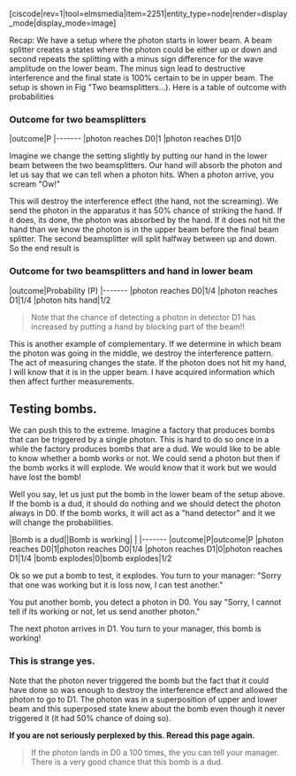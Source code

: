 [ciscode|rev=1|tool=elmsmedia|item=2251|entity_type=node|render=display_mode|display_mode=image]


Recap: We have a setup where the photon starts in lower beam. A beam splitter creates a states where the photon could be either up or down and second repeats the splitting with a minus sign difference for the wave amplitude on the lower beam. The minus sign lead to destructive interference and the final state is 100% certain to be in upper beam. The setup is shown in Fig "Two beamsplitters...). Here is a table of outcome with probabilities

### Outcome for two beamsplitters

|outcome|P
|-------
|photon reaches D0|1
|photon reaches D1|0

Imagine we change the setting slightly by putting our hand in the lower beam between the two beamsplitters. Our hand will absorb the photon and let us say that we can tell when a photon hits. When a photon arrive, you scream "Ow!" 

 This will destroy the interference effect (the hand, not the screaming).  We send the photon in the apparatus it has 50% chance of striking the hand. If it does, its done, the photon was absorbed by the hand. If it does not  hit the hand than we know the photon is in the upper beam before the final beam splitter. The second beamsplitter will split halfway between up and down. So the end result is

### Outcome for two beamsplitters and hand in lower beam

|outcome|Probability (P)
|-------
|photon reaches D0|1/4
|photon reaches D1|1/4
|photon hits hand|1/2

> Note that the chance of detecting a photon in detector D1 has increased by putting a hand by blocking part of the beam!!

This is another example of complementary. If we determine in which beam the photon was going in the middle, we destroy the interference pattern. The act of measuring changes the state. If the photon does not hit my hand, I will know that it is in the upper beam. I have acquired information which then affect further measurements. 

## Testing bombs. 

We can push this to the extreme. Imagine a factory that produces bombs that can be triggered by a single photon. This is hard to do so once in a while the factory produces bombs that are a dud. We would like to be able to know whether a bomb works or not. We could send a photon but then if the bomb works it will explode. We would know that it work but we would have lost the bomb!

Well you say, let us just put the bomb in the lower beam of the setup above. If the bomb is a dud, it should do nothing and we should detect the photon always in D0. If the bomb works, it will act as a "hand detector" and it we will change the probabilities. 

|Bomb is a dud||Bomb is working| |
|-------
|outcome|P|outcome|P
|photon reaches D0|1|photon reaches D0|1/4
|photon reaches D1|0|photon reaches D1|1/4
|bomb explodes|0|bomb explodes|1/2

Ok so we put a bomb to test, it explodes. You turn to your manager: "Sorry that one was working but it is loss now, I can test another."

You put another bomb, you detect a photon in D0. You say "Sorry, I cannot tell if its working or not, let us send another photon."
 
The next photon arrives in D1. You turn to your manager, this bomb is working!

### This is strange yes. 

Note that the photon never triggered the bomb but the fact that it could have done so was enough to destroy the interference effect and allowed the photon to go to D1. The photon was in a superposition of upper and lower beam and this superposed state knew about the bomb even though it never triggered it (it had 50% chance of doing so). 

**If you are not seriously perplexed by this. Reread this page again.**

> If the photon lands in D0 a 100 times, the you can tell your manager. There is a very good chance that this bomb is a dud.